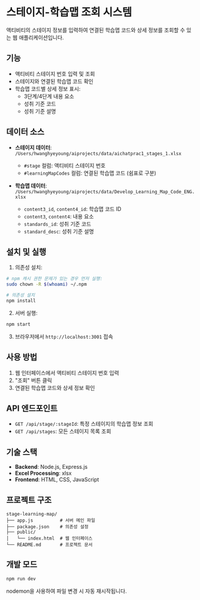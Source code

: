 # 스테이지-학습맵 조회 시스템

액티비티의 스테이지 정보를 입력하여 연결된 학습맵 코드와 상세 정보를 조회할 수 있는 웹 애플리케이션입니다.

## 기능

- 액티비티 스테이지 번호 입력 및 조회
- 스테이지와 연결된 학습맵 코드 확인
- 학습맵 코드별 상세 정보 표시:
  - 3단계/4단계 내용 요소
  - 성취 기준 코드
  - 성취 기준 설명

## 데이터 소스

- **스테이지 데이터**: `/Users/hwanghyeyoung/aiprojects/data/aichatprac1_stages_1.xlsx`
  - `#stage` 컬럼: 액티비티 스테이지 번호
  - `#learningMapCodes` 컬럼: 연결된 학습맵 코드 (쉼표로 구분)

- **학습맵 데이터**: `/Users/hwanghyeyoung/aiprojects/data/Develop_Learning_Map_Code_ENG.xlsx`
  - `content3_id`, `content4_id`: 학습맵 코드 ID
  - `content3`, `content4`: 내용 요소
  - `standards_id`: 성취 기준 코드
  - `standard_desc`: 성취 기준 설명

## 설치 및 실행

1. 의존성 설치:
```bash
# npm 캐시 권한 문제가 있는 경우 먼저 실행:
sudo chown -R $(whoami) ~/.npm

# 의존성 설치
npm install
```

2. 서버 실행:
```bash
npm start
```

3. 브라우저에서 `http://localhost:3001` 접속

## 사용 방법

1. 웹 인터페이스에서 액티비티 스테이지 번호 입력
2. "조회" 버튼 클릭
3. 연결된 학습맵 코드와 상세 정보 확인

## API 엔드포인트

- `GET /api/stage/:stageId`: 특정 스테이지의 학습맵 정보 조회
- `GET /api/stages`: 모든 스테이지 목록 조회

## 기술 스택

- **Backend**: Node.js, Express.js
- **Excel Processing**: xlsx
- **Frontend**: HTML, CSS, JavaScript

## 프로젝트 구조

```
stage-learning-map/
├── app.js          # 서버 메인 파일
├── package.json    # 의존성 설정
├── public/
│   └── index.html  # 웹 인터페이스
└── README.md       # 프로젝트 문서
```

## 개발 모드

```bash
npm run dev
```

nodemon을 사용하여 파일 변경 시 자동 재시작됩니다.
